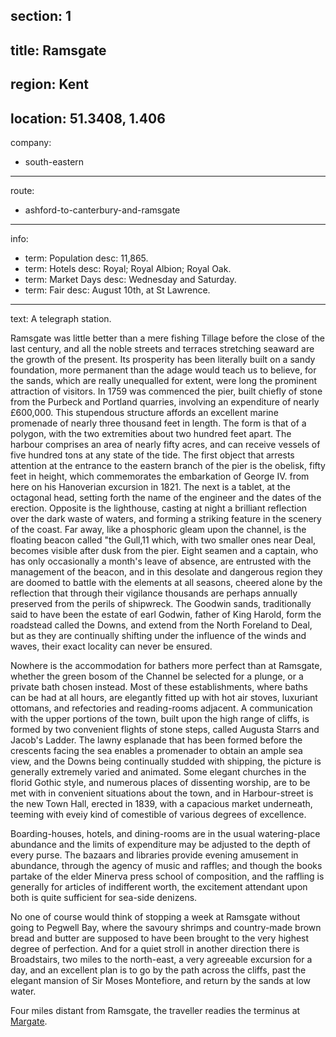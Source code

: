 section: 1
----
title: Ramsgate
----
region: Kent
----
location: 51.3408, 1.406
----
company:
- south-eastern
----
route:
- ashford-to-canterbury-and-ramsgate
----
info:
- term: Population
  desc: 11,865.
- term: Hotels
  desc: Royal; Royal Albion; Royal Oak.
- term: Market Days
  desc: Wednesday and Saturday.
- term: Fair
  desc: August 10th, at St Lawrence.
----
text: A telegraph station.

Ramsgate was little better than a mere fishing Tillage before the close of the last century, and all the noble streets and terraces stretching seaward are the growth of the present. Its prosperity has been literally built on a sandy foundation, more permanent than the adage would teach us to believe, for the sands, which are really unequalled for extent, were long the prominent attraction of visitors. In 1759 was commenced the pier, built chiefly of stone from the Purbeck and Portland quarries, involving an expenditure of nearly £600,000. This stupendous structure affords an excellent marine promenade of nearly three thousand feet in length. The form is that of a polygon, with the two extremities about two hundred feet apart. The harbour comprises an area of nearly fifty acres, and can receive vessels of five hundred tons at any state of the tide. The first object that arrests attention at the entrance to the eastern branch of the pier is the obelisk, fifty feet in height, which commemorates the embarkation of George IV. from here on his Hanoverian excursion in 1821. The next is a tablet, at the octagonal head, setting forth the name of the engineer and the dates of the erection. Opposite is the lighthouse, casting at night a brilliant reflection over the dark waste of waters, and forming a striking feature in the scenery of the coast. Far away, like a phosphoric gleam upon the channel, is the floating beacon called "the Gull,11 which, with two smaller ones near Deal, becomes visible after dusk from the pier. Eight seamen and a captain, who has only occasionally a month's leave of absence, are entrusted with the management of the beacon, and in this desolate and dangerous region they are doomed to battle with the elements at all seasons, cheered alone by the reflection that through their vigilance thousands are perhaps annually preserved from the perils of shipwreck. The Goodwin sands, traditionally said to have been the estate of earl Godwin, father of King Harold, form the roadstead called the Downs, and extend from the North Foreland to Deal, but as they are continually shifting under the influence of the winds and waves, their exact locality can never be ensured.

Nowhere is the accommodation for bathers more perfect than at Ramsgate, whether the green bosom of the Channel be selected for a plunge, or a private bath chosen instead. Most of these establishments, where baths can be had at all hours, are elegantly fitted up with hot air stoves, luxuriant ottomans, and refectories and reading-rooms adjacent. A communication with the upper portions of the town, built upon the high range of cliffs, is formed by two convenient flights of stone steps, called Augusta Starrs and Jacob's Ladder. The lawny esplanade that has been formed before the crescents facing the sea enables a promenader to obtain an ample sea view, and the Downs being continually studded with shipping, the picture is generally extremely varied and animated. Some elegant churches in the florid Gothic style, and numerous places of dissenting worship, are to be met with in convenient situations about the town, and in Harbour-street is the new Town Hall, erected in 1839, with a capacious market underneath, teeming with eveiy kind of comestible of various degrees of excellence.

Boarding-houses, hotels, and dining-rooms are in the usual watering-place abundance and the limits of expenditure may be adjusted to the depth of every purse. The bazaars and libraries provide evening amusement in abundance, through the agency of music and raffles; and though the books partake of the elder Minerva press school of composition, and the raffling is generally for articles of indifferent worth, the excitement attendant upon both is quite sufficient for sea-side denizens.

No one of course would think of stopping a week at Ramsgate without going to Pegwell Bay, where the savoury shrimps and country-made brown bread and butter are supposed to have been brought to the very highest degree of perfection. And for a quiet stroll in another direction there is Broadstairs, two miles to the north-east, a very agreeable excursion for a day, and an excellent plan is to go by the path across the cliffs, past the elegant mansion of Sir Moses Montefiore, and return by the sands at low water.

Four miles distant from Ramsgate, the traveller readies the terminus at [Margate](/stations/margate).
